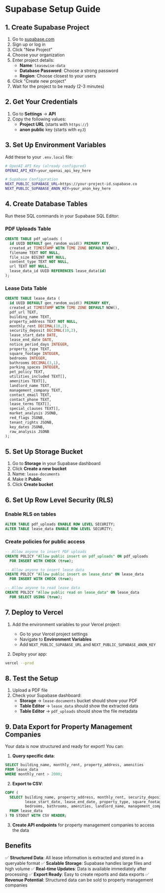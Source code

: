 # Supabase Setup Guide

## 1. Create Supabase Project

1. Go to [supabase.com](https://supabase.com)
2. Sign up or log in
3. Click "New Project"
4. Choose your organization
5. Enter project details:
   - **Name**: `leasewise-data`
   - **Database Password**: Choose a strong password
   - **Region**: Choose closest to your users
6. Click "Create new project"
7. Wait for the project to be ready (2-3 minutes)

## 2. Get Your Credentials

1. Go to **Settings** → **API**
2. Copy the following values:
   - **Project URL** (starts with `https://`)
   - **anon public** key (starts with `eyJ`)

## 3. Set Up Environment Variables

Add these to your `.env.local` file:

```bash
# OpenAI API Key (already configured)
OPENAI_API_KEY=your_openai_api_key_here

# Supabase Configuration
NEXT_PUBLIC_SUPABASE_URL=https://your-project-id.supabase.co
NEXT_PUBLIC_SUPABASE_ANON_KEY=your_anon_key_here
```

## 4. Create Database Tables

Run these SQL commands in your Supabase SQL Editor:

### PDF Uploads Table
```sql
CREATE TABLE pdf_uploads (
  id UUID DEFAULT gen_random_uuid() PRIMARY KEY,
  created_at TIMESTAMP WITH TIME ZONE DEFAULT NOW(),
  filename TEXT NOT NULL,
  file_size BIGINT NOT NULL,
  content_type TEXT NOT NULL,
  url TEXT NOT NULL,
  lease_data_id UUID REFERENCES lease_data(id)
);
```

### Lease Data Table
```sql
CREATE TABLE lease_data (
  id UUID DEFAULT gen_random_uuid() PRIMARY KEY,
  created_at TIMESTAMP WITH TIME ZONE DEFAULT NOW(),
  pdf_url TEXT,
  building_name TEXT,
  property_address TEXT NOT NULL,
  monthly_rent DECIMAL(10,2),
  security_deposit DECIMAL(10,2),
  lease_start_date DATE,
  lease_end_date DATE,
  notice_period_days INTEGER,
  property_type TEXT,
  square_footage INTEGER,
  bedrooms INTEGER,
  bathrooms DECIMAL(3,1),
  parking_spaces INTEGER,
  pet_policy TEXT,
  utilities_included TEXT[],
  amenities TEXT[],
  landlord_name TEXT,
  management_company TEXT,
  contact_email TEXT,
  contact_phone TEXT,
  lease_terms TEXT[],
  special_clauses TEXT[],
  market_analysis JSONB,
  red_flags JSONB,
  tenant_rights JSONB,
  key_dates JSONB,
  raw_analysis JSONB
);
```

## 5. Set Up Storage Bucket

1. Go to **Storage** in your Supabase dashboard
2. Click **Create a new bucket**
3. Name: `lease-documents`
4. Make it **Public**
5. Click **Create bucket**

## 6. Set Up Row Level Security (RLS)

### Enable RLS on tables
```sql
ALTER TABLE pdf_uploads ENABLE ROW LEVEL SECURITY;
ALTER TABLE lease_data ENABLE ROW LEVEL SECURITY;
```

### Create policies for public access
```sql
-- Allow anyone to insert PDF uploads
CREATE POLICY "Allow public insert on pdf_uploads" ON pdf_uploads
  FOR INSERT WITH CHECK (true);

-- Allow anyone to insert lease data
CREATE POLICY "Allow public insert on lease_data" ON lease_data
  FOR INSERT WITH CHECK (true);

-- Allow anyone to read lease data
CREATE POLICY "Allow public read on lease_data" ON lease_data
  FOR SELECT USING (true);
```

## 7. Deploy to Vercel

1. Add the environment variables to your Vercel project:
   - Go to your Vercel project settings
   - Navigate to **Environment Variables**
   - Add `NEXT_PUBLIC_SUPABASE_URL` and `NEXT_PUBLIC_SUPABASE_ANON_KEY`

2. Deploy your app:
```bash
vercel --prod
```

## 8. Test the Setup

1. Upload a PDF file
2. Check your Supabase dashboard:
   - **Storage** → `lease-documents` bucket should show your PDF
   - **Table Editor** → `lease_data` should show the extracted data
   - **Table Editor** → `pdf_uploads` should show the file metadata

## 9. Data Export for Property Management Companies

Your data is now structured and ready for export! You can:

1. **Query specific data**:
```sql
SELECT building_name, monthly_rent, property_address, amenities 
FROM lease_data 
WHERE monthly_rent > 2000;
```

2. **Export to CSV**:
```sql
COPY (
  SELECT building_name, property_address, monthly_rent, security_deposit, 
         lease_start_date, lease_end_date, property_type, square_footage,
         bedrooms, bathrooms, amenities, landlord_name, management_company
  FROM lease_data
) TO STDOUT WITH CSV HEADER;
```

3. **Create API endpoints** for property management companies to access the data

## Benefits

✅ **Structured Data**: All lease information is extracted and stored in a queryable format
✅ **Scalable Storage**: Supabase handles large files and high volume
✅ **Real-time Updates**: Data is available immediately after processing
✅ **Export Ready**: Easy to create reports and data exports
✅ **Revenue Potential**: Structured data can be sold to property management companies
